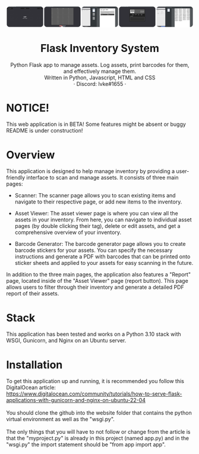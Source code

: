 <img width="1000" align="center" src="https://github.com/1vke/Flask-Inventory-System/blob/main/gitStatic/screenys.png">

<p align="center">
  <h1 align="center">Flask Inventory System</h1>

  <p align="center">
    Python Flask app to manage assets. Log assets, print barcodes for them, and effectively manage them.<br>
    Written in Python, Javascript, HTML and CSS<br>
    · Discord: lvke#1655 ·
  </p>
</p>

# NOTICE!
This web application is in BETA! Some features might be absent or buggy<br>
README is under construction!

# Overview
This application is designed to help manage inventory by providing a user-friendly interface to scan and manage assets. It consists of three main pages:

- Scanner: The scanner page allows you to scan existing items and navigate to their respective page, or add new items to the inventory. 

- Asset Viewer: The asset viewer page is where you can view all the assets in your inventory. From here, you can navigate to individual asset pages (by double clicking their tag), delete or edit assets, and get a comprehensive overview of your inventory.

- Barcode Generator: The barcode generator page allows you to create barcode stickers for your assets. You can specify the necessary instructions and generate a PDF with barcodes that can be printed onto sticker sheets and applied to your assets for easy scanning in the future.

In addition to the three main pages, the application also features a "Report" page, located inside of the "Asset Viewer" page (report button). This page allows users to filter through their inventory and generate a detailed PDF report of their assets. 

# Stack
This application has been tested and works on a Python 3.10 stack with WSGI, Gunicorn, and Nginx on an Ubuntu server.

# Installation
To get this application up and running, it is recommended you follow this DigitalOcean article:<br>
https://www.digitalocean.com/community/tutorials/how-to-serve-flask-applications-with-gunicorn-and-nginx-on-ubuntu-22-04<br><br>
You should clone the github into the website folder that contains the python virtual environment as well as the "wsgi.py".<br><br>
The only things that you will have to not follow or change from the article is that the "myproject.py" is already in this project (named app.py) and in the "wsgi.py" the import statement should be "from app import app".
